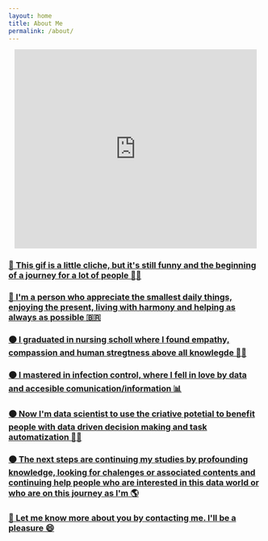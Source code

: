```yaml
---
layout: home
title: About Me
permalink: /about/
---
```


<p align=center> 
  <iframe src="https://giphy.com/embed/MeJgB3yMMwIaHmKD4z" width="480" height="394" frameBorder="0" class="giphy-embed" allowFullScreen></iframe><p><a href="https://giphy.com/gifs/2000s-00s-middle-school-MeJgB3yMMwIaHmKD4z"></p>


<h3> 🔸 This gif is a little cliche, but it's still funny and the beginning of a journey for a lot of people 🧙‍♀️
<h3> 🔸 I'm a person who appreciate the smallest daily things, enjoying the present, living with harmony and helping as always as possible 🇧🇷
<h3> 🟠 I graduated in nursing scholl where I found empathy, compassion and human stregtness above all knowlegde 👩‍⚕️
<h3> 🟠 I mastered in infection control, where I fell in love by data and accesible comunication/information 📊
<h3> 🟠 Now I'm data scientist to use the criative potetial to benefit people with data driven decision making and task automatization 👩‍💻
<h3> 🟠 The next steps are continuing my studies by profounding knowledge, looking for chalenges or associated contents and continuing help people who are interested in this data world or who are on this journey as I'm 🌎
<h3> 🔸 Let me know more about you by contacting me. I'll be a pleasure 😄

